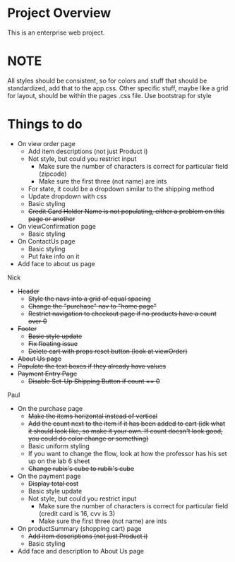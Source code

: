 # Project Overview
This is an enterprise web project.

# NOTE
All styles should be consistent, so for colors and stuff that should be standardized, add that to the app.css. Other specific stuff, maybe like a grid for layout, should be within the pages .css file.
Use bootstrap for style

# Things to do
- On view order page
  - Add item descriptions (not just Product i)
  - Not style, but could you restrict input
    - Make sure the number of characters is correct for particular field (zipcode)
    - Make sure the first three (not name) are ints
  - For state, it could be a dropdown similar to the shipping method
  - Update dropdown with css
  - Basic styling
  - ~~Credit Card Holder Name is not populating, either a problem on this page or another~~
- On viewConfirmation page
  - Basic styling
- On ContactUs page
  - Basic styling
  - Put fake info on it
- Add face to about us page
 
Nick
- ~~Header~~
  - ~~Style the navs into a grid of equal spacing~~
  - ~~Change the "purchase" nav to "home page"~~
  - ~~Restrict navigation to checkout page if no products have a count over 0~~
- ~~Footer~~
  - ~~Basic style update~~
  - ~~Fix floating issue~~
  - ~~Delete cart with props reset button (look at viewOrder)~~
- ~~About Us page~~
- ~~Populate the text boxes if they already have values~~
- ~~Payment Entry Page~~
  - ~~Disable Set-Up Shipping Button if count == 0~~

Paul
- On the purchase page
  - ~~Make the items horizontal instead of vertical~~
  - ~~Add the count next to the item if it has been added to cart (idk what it should look like, so make it your own. If count doesn't look good, you could do color change or something)~~
  - Basic uniform styling
  - If you want to change the flow, look at how the professor has his set up on the lab 6 sheet
  - ~~Change rubix's cube to rubik's cube~~
- On the payment page
  - ~~Display total cost~~
  - Basic style update
  - Not style, but could you restrict input
    - Make sure the number of characters is correct for particular field (credit card is 16, cvv is 3)
    - Make sure the first three (not name) are ints
- On productSummary (shopping cart) page
  - ~~Add item descriptions (not just Product i)~~
  - Basic styling
- Add face and description to About Us page
